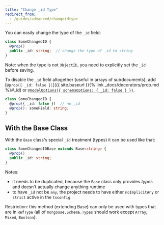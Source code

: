 ```yaml
---
title: "Change _id Type"
redirect_from:
  - /guides/advanced/changeidtype
---
```


You can easily change the type of the `_id` field:

```ts
class SomeChangedID {
  @prop()
  public _id: string;  // change the type of _id to string
}
```

Note: when the type is not `ObjectID`, you need to explicitly set the `_id` before saving.

To disable the `_id` field altogether (useful in arrays of subdocuments), add [`@prop({ _id: false })`]({{ site.baseurl }}{% link _docs/decorators/prop.md %}#_id) or [`@modelOptions({ schemaOptions: { _id: false } })`](https://mongoosejs.com/docs/guide.html#_id).

```ts
class SomeChangedID {
  @prop({ _id: false })  // no _id
  @prop(): someField: string;
}
```


## With the Base Class

With the `Base` class's special `_id` treatment (types) it can be used like that:

```ts
class SomeChangedIDBase extends Base<string> {
  @prop()
  public _id: string;
}
```

Notes:
* it needs to be duplicated, because the `Base` class only provides *types* and doesn't actually change anything runtime
* to have `_id` not be `any`, the project needs to have either `noImplicitAny` or `strict` active in the `tsconfig`.

Restriction: this method (extending Base) can only be used with types that are in `RefType` (all of `mongoose.Schema.Types` should work except `Array`, `Mixed`, `Boolean`).
